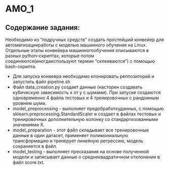 # AMO_1
## Содержание задания:
Необходимо из “подручных средств” создать простейший конвейер для автоматизацииработы с моделью машинного обучения на Linux. Отдельные этапы конвейера машинногообучения описываются в разных python–скриптах, которые потом соединяются(иногдаиспользуют термин “склеиваются”) с помощью bash-скрипта.
* Для запуска конвеера необходимо клонировать реппозиторий и запустить файл pipeline.sh
* Файл data_creation.py создает данные (насторен создавать кубическую зависимость х от у с шумами). При запуске создаются одновременно 4 файла тестовых и 4 тренировочных с рандомным уровнем шума.
* model_preprocessing - выполняет предобработкуданных,  с помощью sklearn.preprocessing.StandardScaler и создает в файлах тестовых и тренировочных дополнительную колонку со стандартизованными значениями X.
* model_preparation - этот файл складывает все тренировочные данные в один датасет, применяет полимониальную трансформацию и тренерует линейную регрессию, модель сохраняется в файл.
* model_testing - выполняет пресказания на основе полученной модели и записывает данные о среднеквадратичном отклонении в файл score.txt.
